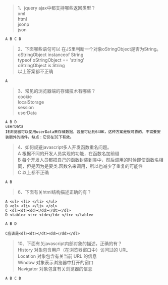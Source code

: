 >1、jquery ajax中都支持哪些返回类型？  
xml  
html  
jsonp  
json  
```
A B C D 
```
>2、下面哪些语句可以 在JS里判断一个对象oStringObject是否为String。     
oStringObject instanceof String  
typeof oStringObject == 'string'  
oStringObject is String  
以上答案都不正确  
```
A
```
>3、常见的浏览器端的存储技术有哪些？   
cookie   
localStorage   
session   
userData   
```
A B D 
userData
IE浏览器可以使用userData来存储数据，容量可达到640K，这种方案是很可靠的，不需要安装额外的插件。缺点：它仅在IE下有效。
```
>4、如何规避javascript多人开发函数重名问题。   
A 根据不同的开发人员实现的功能，在函数名加前缀   
B 每个开发人员都把自己的函数封装到类中，然后调用的时候即使函数名相同，但是因为是要类.函数名来调用，所以也减少了重复的可能性  
C 以上都不正确 
```
A B
``` 
>6、下面有关html结构描述正确的有？   
```
A <ul> <li> </li> </ul>
B <ol> <li> </li> </ol>
C <dl><dt><dd></dd></dt></dl>
D <table> <tr> <td></td> </tr> </table>

A B D

C应该是<dl><dt></dt><dd></dd></dl>
```
>10、下面有关javascript内部对象的描述，正确的有？   
History 对象包含用户（在浏览器窗口中）访问过的 URL   
Location 对象包含有关当前 URL 的信息  
Window 对象表示浏览器中打开的窗口   
Navigator 对象包含有关浏览器的信息   
```
A B C D
```